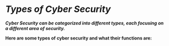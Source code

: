 # **_Types of Cyber Security_**
**_Cyber Security can be categorized into different types, each focusing on a different area of security._</p>**
**<p>Here are some types of cyber security and what their functions are: </p>**
